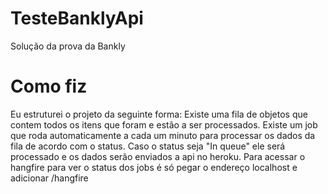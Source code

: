 # TesteBanklyApi
Solução da prova da Bankly

# Como fiz
Eu estruturei o projeto da seguinte forma:
Existe uma fila de objetos que contem todos os itens que foram e estão a ser processados. Existe um job que roda automaticamente a cada um minuto para processar os dados da fila de acordo com o status.
Caso o status seja "In queue" ele será processado e os dados serão enviados a api no heroku.
Para acessar o hangfire para ver o status dos jobs é só pegar o endereço localhost e adicionar /hangfire
